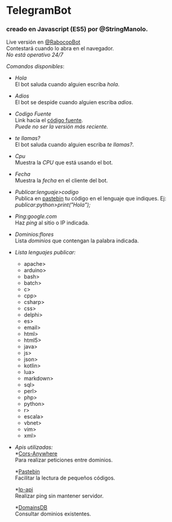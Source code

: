 # TelegramBot  
### creado en Javascript (ES5) por @StringManolo.

Live versión en [@RabocopBot](https://t.me/RabocopBot)  
Contestará cuando lo abra en el navegador.  
_No está operativo 24/7_ 

  
*_Comandos disponibles_*: 

* *Hola*  
El bot saluda cuando alguien escriba _hola_.

* *Adios*  
El bot se despide cuando alguien escriba _adios_.

* *Codigo Fuente*  
Link hacia el [código fuente](https://github.com/StringManolo/Telegram-bot).  
_Puede no ser la versión más reciente._

* *te llamas?*  
El bot saluda cuando alguien escriba _te llamas?_.

* *Cpu*  
Muestra la _CPU_ que está usando el bot.

* *Fecha*  
Muestra la _fecha_ en el cliente del bot.

* *Publicar:lenguaje>codigo*  
Publica en [pastebin](https://pastebin.com) tu código en el lenguaje que indiques. Ej:
_publicar:python>print("Hola");_

* *Ping:google.com*  
Haz _ping_ al sitio o IP indicada.

* *Dominios:flores*  
Lista _dominios_ que contengan la palabra indicada.

* *Lista lenguajes publicar:*  
    * apache>
    * arduino>
    * bash>
    * batch>
    * c>
    * cpp>
    * csharp>
    * css>
    * delphi>
    * es>
    * email>
    * html>
    * html5>
    * java>
    * js>
    * json>
    * kotlin>
    * lua>
    * markdown>
    * sql>
    * perl>
    * php>
    * python>
    * r>
    * escala>
    * vbnet>
    * vim>
    * xml>


* *Apis utilizadas:*  
    *[Cors-Anywhere](https://cors-anywhere.herokuapp.com)  
    Para realizar peticiones entre dominios.  

    *[Pastebin](https://pastebin.com/api/api_post.php)  
    Facilitar la lectura de pequeños códigos.

    *[Ip-api](http://ip-api.com/json)  
    Realizar ping sin mantener servidor.


    *[DomainsDB](https://api.domainsdb.info)  
    Consultar dominios existentes.
  
  
